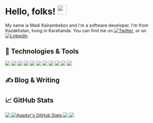 <!-- More info, tips and tricks for making GitHub Profile README can be found in my article at https://towardsdatascience.com/build-a-stunning-readme-for-your-github-profile-9b80434fe5d7 -->


# Hello, folks! <img src="https://raw.githubusercontent.com/MartinHeinz/MartinHeinz/master/wave.gif" width="30px" height="30px" />

My name is Madi Kairambekov and I'm a software developer. I'm from Kazakhstan, living in Karahanda. You can find me on [![Twitter][1.2]][1], or on [![LinkedIn][3.2]][3].

## 🔧 Technologies & Tools
![](https://img.shields.io/badge/OS-Linux-informational?style=flat&logo=linux&logoColor=white&color=2bbc8a)
![](https://img.shields.io/badge/Code-Python-informational?style=flat&logo=python&logoColor=white&color=2bbc8a)
![](https://img.shields.io/badge/Code-JavaScript-informational?style=flat&logo=javascript&logoColor=white&color=2bbc8a)
![](https://img.shields.io/badge/Code-Golang-informational?style=flat&logo=go&logoColor=white&color=2bbc8a)
![](https://img.shields.io/badge/Laravel-py?style=flat&logo=laravel&logoColor=white&color=2bbc8a)
![](https://img.shields.io/badge/react-py?style=flat&logo=react&logoColor=white&color=2bbc8a)
![](https://img.shields.io/badge/php-py?style=flat&logo=php&logoColor=white&color=2bbc8a)
![](https://img.shields.io/badge/Tools-PostgreSQL-informational?style=flat&logo=postgresql&logoColor=white&color=2bbc8a)
![](https://img.shields.io/badge/Tools-Docker-informational?style=flat&logo=docker&logoColor=white&color=2bbc8a)
![](https://img.shields.io/badge/next-js?style=flat&logo=nextdotjs&logoColor=white&color=2bbc8a)
![](https://img.shields.io/badge/redux-toolkit?style=flat&logo=redux&logoColor=white&color=2bbc8a)

## &#x270d; Blog & Writing




## &#x1f4c8; GitHub Stats

<a href="https://github.com/Agadyr/Agadyr">
  <img align="center" src="https://github-readme-stats.vercel.app/api/top-langs/?username=Agadyr&hide=java,html,tex&title_color=ffffff&text_color=c9cacc&icon_color=2bbc8a&bg_color=1d1f21&langs_count=3" />
</a>
<a href="https://github.com/Agadyr/Agadyr">
  <img align="center" src="https://github-readme-stats.vercel.app/api?username=Agadyr&show_icons=true&line_height=27&count_private=true&title_color=ffffff&text_color=c9cacc&icon_color=2bbc8a&bg_color=1d1f21" alt="Agadyr's GitHub Stats" />
</a>

<a href="https://github.com/Agadyr/python-project-blueprint">
  <img align="center" src="https://github-readme-stats.vercel.app/api/pin/?username=Agadyr&repo=python-project-blueprint&title_color=ffffff&text_color=c9cacc&icon_color=2bbc8a&bg_color=1d1f21" />
</a>


<a href="https://github.com/Agadyr/go-project-blueprint">
  <img align="center" src="https://github-readme-stats.vercel.app/api/pin/?username=Agadyr&repo=go-project-blueprint&title_color=ffffff&text_color=c9cacc&icon_color=2bbc8a&bg_color=1d1f21" />
</a>    

<!-- links to social media icons -->

<!-- icons with padding -->

[1.1]: http://i.imgur.com/tXSoThF.png (twitter icon with padding)
[2.1]: http://i.imgur.com/0o48UoR.png (github icon with padding)

<!-- icons without padding -->

[1.2]: http://i.imgur.com/wWzX9uB.png (twitter icon without padding)
[2.2]: http://i.imgur.com/9I6NRUm.png (github icon without padding)
[3.2]: https://raw.githubusercontent.com/Agadyr/Agadyr/master/linkedin-3-16.png (LinkedIn icon without padding)


<!-- links to your social media accounts -->

[1]: https://twitter.com/kairambekov
[2]: https://github.com/Agadyr
[3]: https://www.linkedin.com/in/madi-kairambekov-591754299/


<!-- Resources -->
<!-- Icons: https://simpleicons.org/ -->
<!-- GitHub Stats: https://github.com/anuraghazra/github-readme-stats -->
<!-- Emojis: https://emojipedia.org/emoji/ -->
<!-- HTML Emojis: https://www.fileformat.info/index.htm -->
<!-- Shields: https://shields.io/ -->
<!-- Awesome GitHub Profile README: https://github.com/abhisheknaiidu/awesome-github-profile-readme -->
